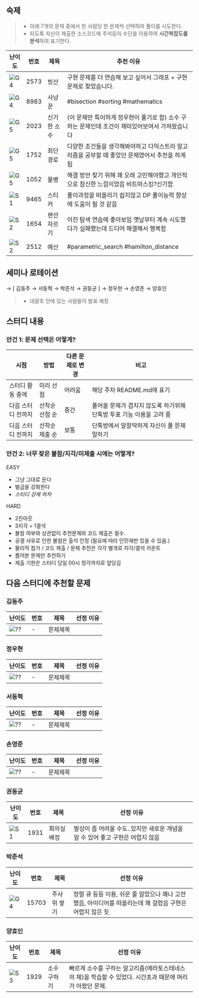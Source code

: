## 숙제

> -   아래 7개의 문제 중에서 한 사람당 한 문제씩 선택하여 풀이를 시도한다.
> -   되도록 자신이 제출한 소스코드에 주석등의 수단을 이용하여 **시간복잡도를 분석**하여 표기한다.

| 난이도 | 번호 | 제목        | 추천 이유                                                                                       |
| ------ | ---- | ----------- | ----------------------------------------------------------------------------------------------- |
| ![G4]  | 2573 | 빙산        | 구현 문제를 더 연습해 보고 싶어서 그래프 + 구현 문제로 찾았습니다.                              |
| ![G4]  | 8983 | 사냥꾼      | #bisection #sorting #mathematics                                                                |
| ![G5]  | 2023 | 신기한 소수 | (이 문제만 특이하게 정우현이 풀기로 함) 소수 구하는 문제인데 조건이 재미있어보여서 가져왔습니다 |
| ![G5]  | 1752 | 최단경로    | 다양한 조건들을 생각해봐야하고 다익스트라 알고리즘을 공부할 때 좋았던 문제였어서 추천을 하게됨  |
| ![G5]  | 1052 | 물병        | 해결 방안 찾기 위해 꽤 오래 고민해야했고 개인적으로 참신한 느낌이었음 비트마스킹?신기함         |
| ![S1]  | 9465 | 스티커      | 풀이과정을 떠올리기 쉽지않고 DP 풀이능력 향상에 도움이 될 것 같음                               |
| ![S2]  | 1654 | 랜선자르기  | 이진 탐색 연습에 좋아보임 옛날부터 계속 시도했다가 실패했는데 드디어 해결해서 행복함            |
| ![S2]  | 2512 | 예산        | #parametric_search #hamilton_distance                                                           |

## 세미나 로테이션

→ [ 김동주 → 서동혁 → 박준석 → 권동균 ] → 정우현 → 손영준 → 양효인

> -   대괄호 안에 있는 사람들이 발표 예정

## 스터디 내용

### 안건 1: 문제 선택은 어떻게?

| 시점               | 방법           | 다른 문제로 변경 | 비고                                                                 |
| ------------------ | -------------- | ---------------- | -------------------------------------------------------------------- |
| 스터디 활동 중에   | 미리 선점      | 어려움           | 해당 주차 README.md에 표기                                           |
| 다음 스터디 전까지 | 선착순 선점 순 | 중간             | 풀어올 문제가 겹치지 않도록 하기위해 단톡방 투표 기능 이용을 고려 중 |
| 다음 스터디 전까지 | 선착순 제출 순 | 보통             | 단톡방에서 알잘딱하게 자신이 풀 문제 말하기                          |

### 안건 2: 너무 잦은 불참/지각/미제출 시에는 어떻게?

EASY

-   그냥 그대로 둔다
-   벌금을 강화한다
-   _스터디 강제 하차_

HARD

-   2진아웃
-   3지각 = 1결석
-   불참 여부와 상관없이 추천문제와 코드 제출은 필수.
-   공결 사유로 인한 불참은 출석 인정 (필요에 따라 인민재판 있을 수 있음.)
-   물리적 참가 / 코드 제출 / 문제 추천은 각각 별개로 지각/결석 카운트
-   풀어본 문제만 추천하기
-   제출 기한은 스터디 당일 00시 정각까지로 앞당김

## 다음 스터디에 추천할 문제

### 김동주

| 난이도 | 번호 | 제목     | 선정 이유 |
| ------ | ---- | -------- | --------- |
| ![??]  | -    | 문제제목 |           |

### 정우현

| 난이도 | 번호 | 제목     | 선정 이유 |
| ------ | ---- | -------- | --------- |
| ![??]  | -    | 문제제목 |           |

### 서동혁

| 난이도 | 번호 | 제목     | 선정 이유 |
| ------ | ---- | -------- | --------- |
| ![??]  | -    | 문제제목 |           |

### 손영준

| 난이도 | 번호 | 제목     | 선정 이유 |
| ------ | ---- | -------- | --------- |
| ![??]  | -    | 문제제목 |           |

### 권동균

| 난이도 | 번호 | 제목     | 선정 이유 |
| ------ | ---- | -------- | --------- |
| ![S1]  | 1931 | 회의실 배정 | 발상이 좀 어려울 수도..있지만 새로운 개념을 알 수 있어 좋고 구현은 어렵지 않음 |

### 박준석

| 난이도 | 번호 | 제목     | 선정 이유 |
| ------ | ---- | -------- | --------- |
| ![G4]  | 15703 | 주사위 쌓기 | 정렬 큐 등등 이용, 쉬운 줄 알았으나 꽤나 고전했음, 아이디어를 떠올리는데 꽤 걸렸음 구현은 어렵지 않은 듯 |

### 양효인

| 난이도 | 번호 | 제목     | 선정 이유 |
| ------ | ---- | -------- | --------- |
| ![S3]  | 1929 | 소수 구하기 | 빠르게 소수를 구하는 알고리즘(에라토스테네스의 체)을 학습할 수 있었다. 시간초과 때문에 머리가 아팠던 문제. |

<!-- solved.ac 문제 난이도 별 태그 이미지 -->

[P1]: https://d2gd6pc034wcta.cloudfront.net/tier/20.svg
[P2]: https://d2gd6pc034wcta.cloudfront.net/tier/19.svg
[P3]: https://d2gd6pc034wcta.cloudfront.net/tier/18.svg
[P4]: https://d2gd6pc034wcta.cloudfront.net/tier/17.svg
[P5]: https://d2gd6pc034wcta.cloudfront.net/tier/16.svg
[G1]: https://d2gd6pc034wcta.cloudfront.net/tier/15.svg
[G2]: https://d2gd6pc034wcta.cloudfront.net/tier/14.svg
[G3]: https://d2gd6pc034wcta.cloudfront.net/tier/13.svg
[G4]: https://d2gd6pc034wcta.cloudfront.net/tier/12.svg
[G5]: https://d2gd6pc034wcta.cloudfront.net/tier/11.svg
[S1]: https://d2gd6pc034wcta.cloudfront.net/tier/10.svg
[S2]: https://d2gd6pc034wcta.cloudfront.net/tier/9.svg
[S3]: https://d2gd6pc034wcta.cloudfront.net/tier/8.svg
[S4]: https://d2gd6pc034wcta.cloudfront.net/tier/7.svg
[S5]: https://d2gd6pc034wcta.cloudfront.net/tier/6.svg
[??]: https://d2gd6pc034wcta.cloudfront.net/tier/0.svg

